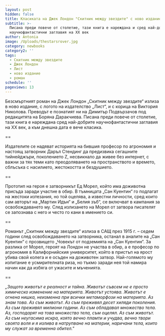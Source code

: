 ```yaml
---
layout: post
hidden: false
title: Класиката на Джек Лондон "Скитник между звездите" с ново издание
subtitle: >-
  Писана преди повече от столетие, тази книга е нареждана и сред най-добрите
  научнофантастични заглавия на ХХ век
author: Antonia
image: /Uploads/thestarsrover.jpg
category: newbooks
category2: ''
tags:
  - Скитник между звездите
  - Джек Лондон
  - Лист
  - ново издание
  - роман
schedule: ''
pageviews: 13
---
```

Безсмъртният роман на Джек Лондон „Скитник между звездите“ излиза в ново издание, с логото на издателство „Лист“, и с корица на Виктория Николова. Преводът е познатият ни на Димитър Подвързачов под редакцитята на Боряна Даракчиева. Писана преди повече от столетие, тази книга е нареждана сред най-добрите научнофантастични заглавия на ХХ век, а към днешна дата е вече класика. 

\==

Издателите се надяват историята на бившия професор по агрономия и настоящ затворник Даръл Стендинг да предизвика сегашните тийнейджъри, поколението Z, несвикнало да живее без интернет, с важни за тях теми като преодоляването на пространството и времето, сблъсъка с насилието, жестокостта и бездушието. 

\==

Прототип на героя е затворникът Ед Морел, който има доживотна присъда заради участие в обир. В тъмницата „Сан Куентин“ го подлагат на жестоки изтезания, но той оцелява, а известни личности, сред които сам авторът на „Мартин Идън“ и „Белия зъб“, се включват в кампания за освобождаването му. След излизането на Морел от затвора писателят се запознава с него и често го кани в имението си.

\==

Романът „Скитник между звездите“ излиза в САЩ през 1915 г. – седем години след освобождаването на затворника, останал в аналите на „Сан Куентин“ с прозвището „Човекът от подземията на „Сан Куентин“.
За разлика от Морел, героят на Лондон не участва в обир, а е професор по агрономия в Калифорнийския университет, който в пристъп на ярост убива свой колега и е осъден на доживотен затвор. Най-голямото му изпитание е усмирителната риза, но тъкмо заради нея той намира начин как да избяга от ужасите и мъченията. 

\==

*„Защото животът е реалност и тайна. Животът съвсем не е просто химическо изменение на материята. Животът устоява. Животът е огнена нишка, неизменна при всички метаморфози на материята. Аз знам това. Аз съм животът. Аз съм преживял десет хиляди поколения. Аз съм преживял милиони години. Аз съм обладавал множество тела. Аз, господарят на това множество тела, съм оцелял. Аз съм животът. Аз съм неугасима искра, която вечно пламти и учудва, вечно твори своята воля и я излива в натрупване на материи, наричани тела, които му служат за временна обител."*